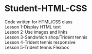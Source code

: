 # Student-HTML-CSS
Code written for HTML/CSS class<br>
Lesson 1-Display HTML text<br>
Lesson 2-Use images and links<br>
Lesson 3-Sandwhich shop/Trident tennis<br> 
Lesson 4-Trident tennis responsive<br>
Lesson 5-Trident tennis Flexbox<br>
